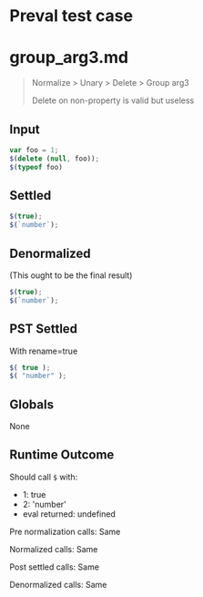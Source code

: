 # Preval test case

# group_arg3.md

> Normalize > Unary > Delete > Group arg3
>
> Delete on non-property is valid but useless

## Input

`````js filename=intro
var foo = 1;
$(delete (null, foo));
$(typeof foo)
`````


## Settled


`````js filename=intro
$(true);
$(`number`);
`````


## Denormalized
(This ought to be the final result)

`````js filename=intro
$(true);
$(`number`);
`````


## PST Settled
With rename=true

`````js filename=intro
$( true );
$( "number" );
`````


## Globals


None


## Runtime Outcome


Should call `$` with:
 - 1: true
 - 2: 'number'
 - eval returned: undefined

Pre normalization calls: Same

Normalized calls: Same

Post settled calls: Same

Denormalized calls: Same

